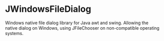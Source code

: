 # JWindowsFileDialog
 Windows native file dialog library for Java awt and swing. Allowing the native dialog on Windows, using JFileChooser on non-compatible operating systems.
